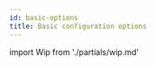 ```yaml
---
id: basic-options
title: Basic configuration options
---
```


import Wip from './partials/wip.md'

<Wip />
